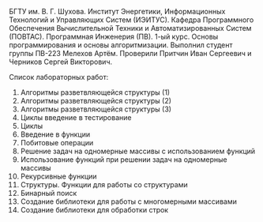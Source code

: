 БГТУ им. В. Г. Шухова. Институт Энергетики, Информационных Технологий и Управляющих Систем (ИЭИТУС).
Кафедра Программного Обеспечения Вычислительной Техники и Автоматизированных Систем (ПОВТАС). Программная Инженерия (ПВ).
1-ый курс. Основы программирования и основы алгоритмизации.
Выполнил студент группы ПВ-223 Мелехов Артём.
Проверили Притчин Иван Сергеевич и Черников Сергей Викторович.

Список лабораторных работ:
1. Алгоритмы разветвляющейся структуры (1)
2. Алгоритмы разветвляющейся структуры (2)
3. Алгоритмы разветвляющейся структуры (3)
4. Циклы введение в тестирование
5. Циклы
6. Введение в функции
7. Побитовые операции
8. Решение задач на одномерные массивы с использованием функций
9. Использование функций при решении задач на одномерные массивы
10. Рекурсивные функции
11. Структуры. Функции для работы со структурами
12. Бинарный поиск
13. Создание библиотеки для работы с многомерными массивами
15. Создание библиотеки для обработки строк
